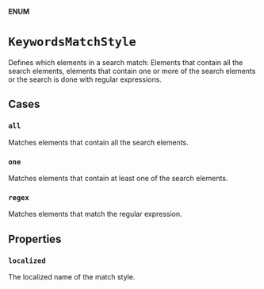 **ENUM**

# `KeywordsMatchStyle`

Defines which elements in a search match:
Elements that contain all the search elements,
elements that contain one or more of the search elements
or the search is done with regular expressions.

## Cases
### `all`

Matches elements that contain all the search elements.

### `one`

Matches elements that contain at least one of the search elements.

### `regex`

Matches elements that match the regular expression.

## Properties
### `localized`

The localized name of the match style.
